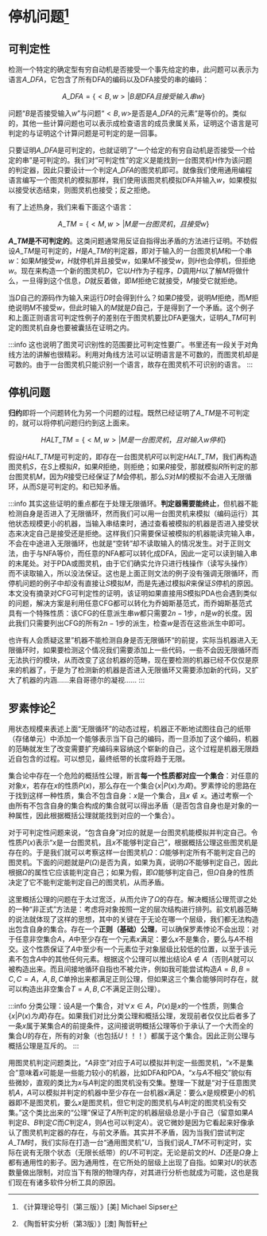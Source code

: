 # 停机问题[^l1]

[^l1]: 《计算理论导引（第三版）》\[美] Michael Sipser

## 可判定性

检测一个特定的确定型有穷自动机是否接受一个事先给定的串，此问题可以表示为语言$A\_{DFA}$，它包含了所有DFA的编码以及DFA接受的串的编码：

$$
A\_{DFA}=\{<B,w>|B是DFA且接受输入串w\}
$$

问题“$B$是否接受输入$w$”与问题“$<B,w>$是否是$A\_{DFA}$的元素”是等价的。类似的，其他一些计算问题也可以表示成检查语言的成员隶属关系，证明这个语言是可判定的与证明这个计算问题是可判定的是一回事。

只要证明$A\_{DFA}$是可判定的，也就证明了“一个给定的有穷自动机是否接受一个给定的串”是可判定的。我们对“可判定性”的定义是能找到一台图灵机H作为该问题的判定器，因此只要设计一个判定$A\_{DFA}$的图灵机即可。就像我们使用通用编程语言编写一个图灵机的模拟那样，我们使用该图灵机模拟DFA并输入$w$，如果模拟以接受状态结束，则图灵机也接受；反之拒绝。

有了上述热身，我们来看下面这个语言：

$$
A\_{TM}=\{<M,w>|M是一台图灵机，且接受w\}
$$

**$A\_{TM}$是不可判定的**。这类问题通常用反证自指得出矛盾的方法进行证明。不妨假设$A\_{TM}$是可判定的，$H$是$A\_{TM}$的判定器，即对于输入的一台图灵机$M$和一个串$w$：如果$M$接受$w$，$H$就停机并且接受$w$，如果$M$不接受$w$，则$H$也会停机，但拒绝$w$。现在来构造一个新的图灵机$D$，它以$H$作为子程序，$D$调用$H$以了解$M$将做什么，一旦得到这个信息，$D$就反着做，即$M$拒绝它就接受，$M$接受它就拒绝。

当$D$自己的源码作为输入来运行$D$时会得到什么？如果$D$接受，说明$M$拒绝，而$M$拒绝说明$M$不接受$w$，但此时输入的$M$就是$D$自己，于是得到了一个矛盾。这个例子和上面正则语言可判定性例子的差别在于图灵机要比DFA更强大，证明$A\_{TM}$可判定的图灵机自身也要被囊括在证明之内。

:::info
这也说明了图灵可识别性的范围要比可判定性要广。书里还有一段关于对角线方法的讲解也很精彩。利用对角线方法可以证明语言是不可数的，而图灵机却是可数的。由于一台图灵机只能识别一个语言，故存在图灵机不可识别的语言。
:::

## 停机问题

**归约**即将一个问题转化为另一个问题的过程。既然已经证明了$A\_{TM}$是不可判定的，就可以将停机问题归约到这上面来。

$$
HALT\_{TM}=\{<M,w>|M是一台图灵机，且对输入w停机\}
$$

假设$HALT\_{TM}$是可判定的，即存在一台图灵机$R$可以判定$HALT\_{TM}$，我们再构造图灵机$S$，在$S$上模拟$R$，如果$R$拒绝，则拒绝；如果$R$接受，那就模拟$R$所判定的那台图灵机$M$，因为$R$接受已经保证了$M$会停机，那么$S$对$M$的模拟不会进入无限循环，从而$S$是可判定的。和已知矛盾。

:::info
其实这些证明的重点都在于处理无限循环。**判定器需要能终止**，但机器不能检测自身是否进入了无限循环，然而我们可以用一台图灵机来模拟（编码运行）其他状态规模更小的机器，当输入串结束时，通过查看被模拟的机器是否进入接受状态来决定自己是接受还是拒绝。这样我们只需要保证被模拟的机器能读完输入串，不会在中途进入无限循环，也就是“空转”却不读取输入的情况发生。对于正则文法，由于与NFA等价，而任意的NFA都可以转化成DFA，因此一定可以读到输入串的末尾处。对于PDA或图灵机，由于它们确实允许只进行栈操作（读写头操作）而不读取输入，所以没法保证。这也是上面正则文法的例子没有强调无限循环，而停机问题的例子中却没有直接让$S$模拟$M$，而是先通过模拟$R$来保证$S$停机的原因。本文没有摘录对CFG可判定性的证明，该证明如果直接用$S$模拟PDA也会遇到类似的问题，解决方案是利用任意CFG都可以转化为乔姆斯基范式，而乔姆斯基范式具有一个特殊性质：该CFG的任意派生串$w$都只需要$2n-1$步，$n$是$w$的长度。因此我们只需要列出CFG的所有$2n-1$步的派生，检查$w$是否在这些派生中即可。

也许有人会质疑这里”机器不能检测自身是否无限循环“的前提，实际当机器进入无限循环时，如果要检测这个情况我们需要添加上一些代码，一些不会因无限循环而无法执行的模块，从而改变了这台机器的范畴，现在要检测的机器已经不仅仅是原来的机器了，于是为了检测新的机器是否进入无限循环又需要添加新的代码，又扩大了机器的内涵……来自哥德尔的凝视……
:::

## 罗素悖论[^2]

[^2]: 《陶哲轩实分析（第3版）》\[澳] 陶哲轩

用状态规模来表述上面“无限循环”的动态过程，机器正不断地试图往自己的纸带（存储单元）中添加一个能够表示当下自己的编码，而一旦添加了这个编码，机器的范畴就发生了改变需要扩充编码来容纳这个崭新的自己，这个过程是机器无限趋近自包含的过程。可以想见，最终纸带的长度将趋于无限。

集合论中存在一个危险的概括性公理，断言**每一个性质都对应一个集合**：对任意的对象$x$，若存在$x$的性质$P(x)$，那么存在一个集合$\{x|P(x)为真\}$。罗素悖论的思路在于找到这样一种性质，集合不包含自身：$x$是一个集合，且$x\notin x$。通过考察一个由所有不包含自身的集合构成的集合就可以得出矛盾（是否包含自身也是对象的一种属性，因此根据概括公理就能找到对应的一个集合）。

对于可判定性问题来说，“包含自身”对应的就是一台图灵机能模拟并判定自己。令性质$P(x)$表示“$x$是一台图灵机，且$x$不能够判定自己”，根据概括公理这些图灵机是存在的。于是我们就可以考察这样一台图灵机$\Omega$：$\Omega$能够判定所有不能判定自己的图灵机。下面的问题就是$P(\Omega)$是否为真，如果为真，说明$\Omega$不能够判定自己，因此根据$\Omega$的属性它应该能判定自己；如果为假，即$\Omega$能够判定自己，但$\Omega$自身的性质决定了它不能判定能判定自己的图灵机，从而矛盾。

这里概括公理的问题在于太过宽泛，从而允许了$\Omega$的存在。解决概括公理荒谬之处的一种“非正式”方法是：考虑将对象按照一定的层次结构进行排列。前文机器范畴的说法就体现了这样的思想，其中的关键在于无论在哪一个层级，我们都无法构造出包含自身的集合。存在一个**正则（基础）公理**，可以确保罗素悖论不会出现：对于任意非空集合$A$，$A$中至少存在一个元素$x$满足：要么$x$不是集合，要么与$A$不相交。这个性质保证了$A$中至少有一个元素位于对象层级比较低的位置，以至于该元素不包含$A$中的其他任何元素。根据这个公理可以推出结论$A\notin A$（否则${A}$就可以被构造出来。而且间接地循环自指也不被允许，例如我可能尝试构造$A={B},B={C}, C={A}$，$A, B, C$单拎出来都满足正则公理，但如果这三个集合能够同时存在，就可以构造出非空集合$T={A, B, C}$不满足正则公理）。

:::info
分类公理：设$A$是一个集合，对$\forall x\in A$，$P(x)$是$x$的一个性质，则集合$\{x|P(x)为真\}$存在。如果我们对比分类公理和概括公理，发现前者仅仅比后者多了一条$x$属于某集合$A$的前提条件，这间接说明概括公理等价于承认了一个大而全的集合$U$的存在，所有的对象（也包括$U$！！！）都属于这个集合。因此正则公理与概括公理是互斥的。
:::

用图灵机判定问题类比，“$A$非空”对应于$A$可以模拟并判定一些图灵机，“$x$不是集合”意味着$x$可能是一些能力较小的机器，比如DFA和PDA，“$x$与$A$不相交”貌似有些微妙，直观的类比为$x$与$A$判定的图灵机没有交集。整理一下就是“对于任意图灵机$A$，$A$可以模拟并判定的机器中至少存在一台机器$x$满足：要么$x$是规模更小的机器即不是图灵机，要么$x$是图灵机，但它判定的图灵机与$A$判定的图灵机没有交集。”这个类比出来的“公理”保证了$A$所判定的机器层级总是小于自己（留意如果$A$判定$B$、$B$判定$C$而$C$判定$A$，则$A$也可以判定$A$）。说它微妙是因为它看起来好像承认了图灵机判定器的存在，与前文矛盾。其实并不矛盾，因为当我们尝试判定$A\_{TM}$时，我们实际在打造一台“通用图灵机”$U$，当我们说$A\_{TM}$不可判定时，实际在说有无限个状态（无限长纸带）的$U$不可判定。无论是前文的$H$、$D$还是$\Omega$身上都有通用性的影子。因为通用性，在它所处的层级上出现了自指。如果对$U$的状态数量做出限制，对应当下有限的物理内存，对其进行分析也就成为可能，这也是我们现在有诸多软件分析工具的原因。
